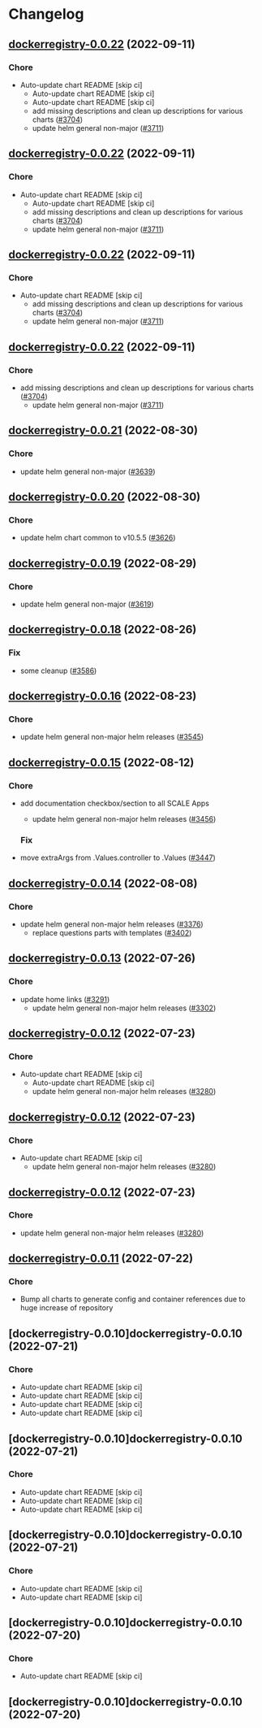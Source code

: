 # Changelog



## [dockerregistry-0.0.22](https://github.com/truecharts/charts/compare/dockerregistry-0.0.21...dockerregistry-0.0.22) (2022-09-11)

### Chore

- Auto-update chart README [skip ci]
  - Auto-update chart README [skip ci]
  - Auto-update chart README [skip ci]
  - add missing descriptions and clean up descriptions for various charts ([#3704](https://github.com/truecharts/charts/issues/3704))
  - update helm general non-major ([#3711](https://github.com/truecharts/charts/issues/3711))




## [dockerregistry-0.0.22](https://github.com/truecharts/charts/compare/dockerregistry-0.0.21...dockerregistry-0.0.22) (2022-09-11)

### Chore

- Auto-update chart README [skip ci]
  - Auto-update chart README [skip ci]
  - add missing descriptions and clean up descriptions for various charts ([#3704](https://github.com/truecharts/charts/issues/3704))
  - update helm general non-major ([#3711](https://github.com/truecharts/charts/issues/3711))




## [dockerregistry-0.0.22](https://github.com/truecharts/charts/compare/dockerregistry-0.0.21...dockerregistry-0.0.22) (2022-09-11)

### Chore

- Auto-update chart README [skip ci]
  - add missing descriptions and clean up descriptions for various charts ([#3704](https://github.com/truecharts/charts/issues/3704))
  - update helm general non-major ([#3711](https://github.com/truecharts/charts/issues/3711))




## [dockerregistry-0.0.22](https://github.com/truecharts/charts/compare/dockerregistry-0.0.21...dockerregistry-0.0.22) (2022-09-11)

### Chore

- add missing descriptions and clean up descriptions for various charts ([#3704](https://github.com/truecharts/charts/issues/3704))
  - update helm general non-major ([#3711](https://github.com/truecharts/charts/issues/3711))




## [dockerregistry-0.0.21](https://github.com/truecharts/charts/compare/dockerregistry-0.0.20...dockerregistry-0.0.21) (2022-08-30)

### Chore

- update helm general non-major ([#3639](https://github.com/truecharts/charts/issues/3639))




## [dockerregistry-0.0.20](https://github.com/truecharts/charts/compare/dockerregistry-0.0.19...dockerregistry-0.0.20) (2022-08-30)

### Chore

- update helm chart common to v10.5.5 ([#3626](https://github.com/truecharts/charts/issues/3626))




## [dockerregistry-0.0.19](https://github.com/truecharts/charts/compare/dockerregistry-0.0.18...dockerregistry-0.0.19) (2022-08-29)

### Chore

- update helm general non-major ([#3619](https://github.com/truecharts/charts/issues/3619))




## [dockerregistry-0.0.18](https://github.com/truecharts/charts/compare/dockerregistry-0.0.16...dockerregistry-0.0.18) (2022-08-26)

### Fix

- some cleanup ([#3586](https://github.com/truecharts/charts/issues/3586))




## [dockerregistry-0.0.16](https://github.com/truecharts/charts/compare/dockerregistry-0.0.15...dockerregistry-0.0.16) (2022-08-23)

### Chore

- update helm general non-major helm releases ([#3545](https://github.com/truecharts/charts/issues/3545))




## [dockerregistry-0.0.15](https://github.com/truecharts/charts/compare/dockerregistry-0.0.14...dockerregistry-0.0.15) (2022-08-12)

### Chore

- add documentation checkbox/section to all SCALE Apps
  - update helm general non-major helm releases ([#3456](https://github.com/truecharts/charts/issues/3456))

  ### Fix

- move extraArgs from .Values.controller to .Values ([#3447](https://github.com/truecharts/charts/issues/3447))




## [dockerregistry-0.0.14](https://github.com/truecharts/charts/compare/dockerregistry-0.0.13...dockerregistry-0.0.14) (2022-08-08)

### Chore

- update helm general non-major helm releases ([#3376](https://github.com/truecharts/charts/issues/3376))
  - replace questions parts with templates ([#3402](https://github.com/truecharts/charts/issues/3402))




## [dockerregistry-0.0.13](https://github.com/truecharts/apps/compare/dockerregistry-0.0.12...dockerregistry-0.0.13) (2022-07-26)

### Chore

- update home links ([#3291](https://github.com/truecharts/apps/issues/3291))
  - update helm general non-major helm releases ([#3302](https://github.com/truecharts/apps/issues/3302))




## [dockerregistry-0.0.12](https://github.com/truecharts/apps/compare/dockerregistry-0.0.11...dockerregistry-0.0.12) (2022-07-23)

### Chore

- Auto-update chart README [skip ci]
  - Auto-update chart README [skip ci]
  - update helm general non-major helm releases ([#3280](https://github.com/truecharts/apps/issues/3280))




## [dockerregistry-0.0.12](https://github.com/truecharts/apps/compare/dockerregistry-0.0.11...dockerregistry-0.0.12) (2022-07-23)

### Chore

- Auto-update chart README [skip ci]
  - update helm general non-major helm releases ([#3280](https://github.com/truecharts/apps/issues/3280))




## [dockerregistry-0.0.12](https://github.com/truecharts/apps/compare/dockerregistry-0.0.11...dockerregistry-0.0.12) (2022-07-23)

### Chore

- update helm general non-major helm releases ([#3280](https://github.com/truecharts/apps/issues/3280))




## [dockerregistry-0.0.11](https://github.com/truecharts/apps/compare/dockerregistry-0.0.10...dockerregistry-0.0.11) (2022-07-22)

### Chore

- Bump all charts to generate config and container references due to huge increase of repository



## [dockerregistry-0.0.10]dockerregistry-0.0.10 (2022-07-21)

### Chore

- Auto-update chart README [skip ci]
- Auto-update chart README [skip ci]
- Auto-update chart README [skip ci]
- Auto-update chart README [skip ci]



## [dockerregistry-0.0.10]dockerregistry-0.0.10 (2022-07-21)

### Chore

- Auto-update chart README [skip ci]
- Auto-update chart README [skip ci]
- Auto-update chart README [skip ci]



## [dockerregistry-0.0.10]dockerregistry-0.0.10 (2022-07-21)

### Chore

- Auto-update chart README [skip ci]
- Auto-update chart README [skip ci]



## [dockerregistry-0.0.10]dockerregistry-0.0.10 (2022-07-20)

### Chore

- Auto-update chart README [skip ci]



## [dockerregistry-0.0.10]dockerregistry-0.0.10 (2022-07-20)
